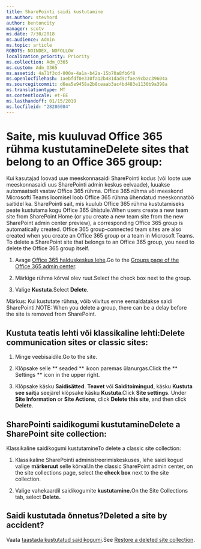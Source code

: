 ```yaml
---
title: SharePointi saidi kustutamine
ms.author: stevhord
author: bentoncity
manager: scotv
ms.date: 7/30/2018
ms.audience: Admin
ms.topic: article
ROBOTS: NOINDEX, NOFOLLOW
localization_priority: Priority
ms.collection: Adm_O365
ms.custom: Adm_O365
ms.assetid: 4a71f3cd-000a-4a1a-b42a-15b70a8fb6f8
ms.openlocfilehash: 1aebfdf0e330fa12b481dad9cfaea9cbac39604a
ms.sourcegitcommit: d6ea5e9458a2b8ceaab3ac4bd483e1130b9a398a
ms.translationtype: MT
ms.contentlocale: et-EE
ms.lasthandoff: 01/15/2019
ms.locfileid: "28286084"
---
```

# <a name="delete-sites-that-belong-to-an-office-365-group"></a><span data-ttu-id="8e6cc-102">Saite, mis kuuluvad Office 365 rühma kustutamine</span><span class="sxs-lookup"><span data-stu-id="8e6cc-102">Delete sites that belong to an Office 365 group:</span></span>

<span data-ttu-id="8e6cc-p101">Kui kasutajad loovad uue meeskonnasaidi SharePointi kodus (või loote uue meeskonnasaidi uus SharePointi admin keskus eelvaade), luuakse automaatselt vastav Office 365 rühma. Office 365 rühma või meeskond Microsofti Teams loomisel loob Office 365 rühma ühendatud meeskonnatöö saitidel ka. SharePointi sait, mis kuulub Office 365 rühma kustutamiseks peate kustutama kogu Office 365 ühistule.</span><span class="sxs-lookup"><span data-stu-id="8e6cc-p101">When users create a new team site from SharePoint Home (or you create a new team site from the new SharePoint admin center preview), a corresponding Office 365 group is automatically created. Office 365 group-connected team sites are also created when you create an Office 365 group or a team in Microsoft Teams. To delete a SharePoint site that belongs to an Office 365 group, you need to delete the Office 365 group itself.</span></span> 
  
1. <span data-ttu-id="8e6cc-106">Avage [Office 365 halduskeskus lehe](https://portal.office.com/adminportal/home#/groups).</span><span class="sxs-lookup"><span data-stu-id="8e6cc-106">Go to the [Groups page of the Office 365 admin center](https://portal.office.com/adminportal/home#/groups).</span></span>
    
2. <span data-ttu-id="8e6cc-107">Märkige rühma kõrval olev ruut.</span><span class="sxs-lookup"><span data-stu-id="8e6cc-107">Select the check box next to the group.</span></span>
    
3. <span data-ttu-id="8e6cc-108">Valige **Kustuta**.</span><span class="sxs-lookup"><span data-stu-id="8e6cc-108">Select **Delete**.</span></span>
    
<span data-ttu-id="8e6cc-109">Märkus: Kui kustutate rühma, võib viivitus enne eemaldatakse saidi SharePointi.</span><span class="sxs-lookup"><span data-stu-id="8e6cc-109">NOTE: When you delete a group, there can be a delay before the site is removed from SharePoint.</span></span>
  
## <a name="delete-communication-sites-or-classic-sites"></a><span data-ttu-id="8e6cc-110">Kustuta teatis lehti või klassikaline lehti:</span><span class="sxs-lookup"><span data-stu-id="8e6cc-110">Delete communication sites or classic sites:</span></span>

1. <span data-ttu-id="8e6cc-111">Minge veebisaidile.</span><span class="sxs-lookup"><span data-stu-id="8e6cc-111">Go to the site.</span></span>
  
2. <span data-ttu-id="8e6cc-112">Klõpsake selle \*\* seaded \*\* ikoon paremas ülanurgas.</span><span class="sxs-lookup"><span data-stu-id="8e6cc-112">Click the \*\* Settings \*\* icon in the upper right.</span></span> 
  
3. <span data-ttu-id="8e6cc-p102">Klõpsake käsku **Saidisätted**. **Teavet** või **Saiditoimingud**, käsku **Kustuta see sait**ja seejärel klõpsake käsku **Kustuta**.</span><span class="sxs-lookup"><span data-stu-id="8e6cc-p102">Click **Site settings**. Under **Site Information** or **Site Actions**, click **Delete this site**, and then click **Delete**.</span></span>
  
## <a name="delete-a-sharepoint-site-collection"></a><span data-ttu-id="8e6cc-115">SharePointi saidikogumi kustutamine</span><span class="sxs-lookup"><span data-stu-id="8e6cc-115">Delete a SharePoint site collection:</span></span>

<span data-ttu-id="8e6cc-116">Klassikaline saidikogumi kustutamine</span><span class="sxs-lookup"><span data-stu-id="8e6cc-116">To delete a classic site collection:</span></span>
  
1. <span data-ttu-id="8e6cc-117">Klassikaline SharePointi administreerimiskeskuses, lehe saidi kogud valige **märkeruut** selle kõrval.</span><span class="sxs-lookup"><span data-stu-id="8e6cc-117">In the classic SharePoint admin center, on the site collections page, select the **check box** next to the site collection.</span></span> 
    
2. <span data-ttu-id="8e6cc-118">Valige vahekaardil saidikogumite **kustutamine.**</span><span class="sxs-lookup"><span data-stu-id="8e6cc-118">On the Site Collections tab, select **Delete.**</span></span>
    
## <a name="deleted-a-site-by-accident"></a><span data-ttu-id="8e6cc-119">Saidi kustutada õnnetus?</span><span class="sxs-lookup"><span data-stu-id="8e6cc-119">Deleted a site by accident?</span></span>

<span data-ttu-id="8e6cc-120">Vaata [taastada kustutatud saidikogumi](https://go.microsoft.com/fwlink/?linkid=867660).</span><span class="sxs-lookup"><span data-stu-id="8e6cc-120">See [Restore a deleted site collection](https://go.microsoft.com/fwlink/?linkid=867660).</span></span>
  


